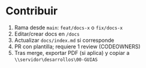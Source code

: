 # Contribuir
1) Rama desde `main`: `feat/docs-x` o `fix/docs-x`
2) Editar/crear docs en `/docs`
3) Actualizar `docs/index.md` si corresponde
4) PR con plantilla; requiere 1 review (CODEOWNERS)
5) Tras merge, exportar PDF (si aplica) y copiar a `\\servidor\desarrollos\00-GUIAS`
